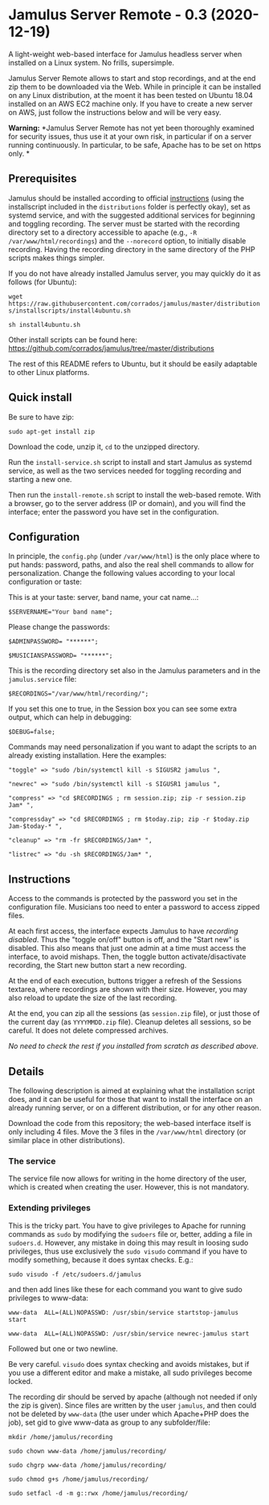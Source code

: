 # Jamulus Server Remote - 0.3 (2020-12-19)
A light-weight web-based interface for Jamulus headless server when installed on a Linux system. No frills, supersimple.

Jamulus Server Remote allows to start and stop recordings, and at the end zip them to be downloaded via the Web. While in principle it can be installed on any Linux distribution, at the moent it has been tested on Ubuntu 18.04 installed on an AWS EC2 machine only. If you have to create a new server on AWS, just follow the instructions below and will be very easy.

**Warning:** *Jamulus Server Remote has not yet been thoroughly examined for security issues, thus use it at your own risk, in particular if on a server running continuously. In particular, to be safe, Apache has to be set on https only. *

## Prerequisites
Jamulus should be installed according to official [instructions](https://jamulus.io/wiki/Server-Linux) (using the installscript included in the `distributions` folder is perfectly okay), set as systemd service, and with the suggested additional services for beginning and toggling recording. 
The server must be started with the recording directory set to a directory accessible to apache (e.g., `-R /var/www/html/recordings`) and the `--norecord` option, to initially disable recording. Having the recording directory in the same directory of the PHP scripts makes things simpler.

If you do not have already installed Jamulus server, you may quickly do it as follows (for Ubuntu):

`wget https://raw.githubusercontent.com/corrados/jamulus/master/distributions/installscripts/install4ubuntu.sh`

`sh install4ubuntu.sh`

Other install scripts can be found here: https://github.com/corrados/jamulus/tree/master/distributions

The rest of this README refers to Ubuntu, but it should be easily adaptable to other Linux platforms.

## Quick install
Be sure to have zip:

`sudo apt-get install zip`

Download the code, unzip it, `cd` to the unzipped directory.

Run the `install-service.sh` script to install and start Jamulus as systemd service, as well as the two services needed for toggling recording and starting a new one. 

Then run the `install-remote.sh` script to install the web-based remote. With a browser, go to the server address (IP or domain), and you will find the interface; enter the password you have set in the configuration.



## Configuration 

In principle, the `config.php` (under `/var/www/html`) is the only place where to put hands: password, paths, and also the real shell commands to allow for personalization. Change the following values according to your local configuration or taste:

This is at your taste: server, band name, your cat name...:

`$SERVERNAME="Your band name";`

Please change the passwords:

`$ADMINPASSWORD= "******";`

`$MUSICIANSPASSWORD= "******";`


This is the recording directory set also in the Jamulus parameters and in the `jamulus.service` file:

`$RECORDINGS="/var/www/html/recording/";`


If you set this one to true, in the Session box you can see some extra output, which can help in debugging:

`$DEBUG=false;`

Commands may need personalization if you want to adapt the scripts to an already existing installation. Here the examples:

 `"toggle" => "sudo /bin/systemctl kill -s SIGUSR2 jamulus ",`
 
 `"newrec" => "sudo /bin/systemctl kill -s SIGUSR1 jamulus ",`
 
 `"compress" => "cd $RECORDINGS ; rm session.zip; zip -r session.zip Jam* ",`
 
 `"compressday" => "cd $RECORDINGS ; rm $today.zip; zip -r $today.zip Jam-$today-* ", `
 
 `"cleanup" => "rm -fr $RECORDINGS/Jam* ",`
 
 `"listrec" => "du -sh $RECORDINGS/Jam* ",`


## Instructions
Access to the commands is protected by the password you set in the configuration file. Musicians too need to enter a password to access zipped files.

At each first access, the interface expects Jamulus to have *recording disabled*. Thus the "toggle on/off" button is off, and the "Start new" is disabled. This also means that just one admin at a time must access the interface, to avoid mishaps. Then, the toggle button activate/disactivate recording, the Start new button start a new recording. 

At the end of each execution, buttons trigger a refresh of the Sessions textarea, where recordings are shown with their size. However, you may also reload to update the size of the last recording. 

At the end, you can zip all the sessions (as `session.zip` file), or just those of the current day (as `YYYYMMDD.zip` file). Cleanup deletes all sessions, so be careful. It does not delete compressed archives. 

 *No need to check the rest if you installed from scratch as described above.*
 
## Details
The following description is aimed at explaining what the installation script does, and it can be useful for those that want to install the interface on an already running server, or on a different distribution, or for any other reason.

Download the code from this repository; the web-based interface itself is only including 4 files. Move the 3 files in the `/var/www/html` directory (or similar place in other distributions). 

### The service 
The service file now allows for writing in the home directory of the user, which is created when creating the user. However, this is not mandatory.

### Extending privileges
This is the tricky part. You have to give privileges to Apache for running commands as `sudo` by modifying the `sudoers` file or, better, adding a file in `sudoers.d`. However, any mistake in doing this may result in loosing sudo privileges, thus use exclusively the `sudo visudo` command if you have to modify something, because it does syntax checks. E.g.:

`sudo visudo -f /etc/sudoers.d/jamulus`

and then add lines like these for each command you want to give sudo privileges to www-data:

`www-data  ALL=(ALL)NOPASSWD: /usr/sbin/service startstop-jamulus  start`

`www-data  ALL=(ALL)NOPASSWD: /usr/sbin/service newrec-jamulus start`

Followed but one or two newline.

Be very careful. `visudo` does syntax checking and avoids mistakes, but if you use a different editor and make a mistake, all sudo privileges become locked.

The recording dir should be served by apache (although not needed if only the zip is given).
Since files are written by the user `jamulus`, and then could not be deleted by `www-data` (the user under which Apache+PHP does the job), set gid to give www-data as group to any subfolder/file: 

`mkdir /home/jamulus/recording`

`sudo chown www-data /home/jamulus/recording/`

`sudo chgrp www-data /home/jamulus/recording/`

`sudo chmod g+s /home/jamulus/recording/`

`sudo setfacl -d -m g::rwx /home/jamulus/recording/`


